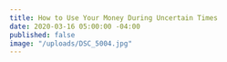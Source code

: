 ```yaml
---
title: How to Use Your Money During Uncertain Times
date: 2020-03-16 05:00:00 -04:00
published: false
image: "/uploads/DSC_5004.jpg"
---
```



